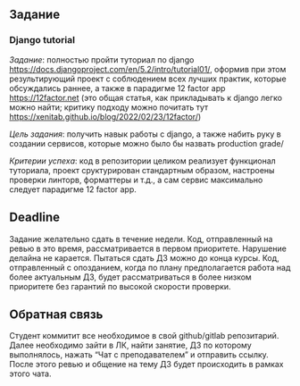 ## Задание
### Django tutorial

*Задание*: полностью пройти туториал по django https://docs.djangoproject.com/en/5.2/intro/tutorial01/, оформив при этом результирующий проект с соблюдением всех лучших практик, которые обсуждались раннее, а также в парадигме 12 factor app https://12factor.net (это общая статья, как прикладывать к django легко можно найти; критику подходу можно почитать тут https://xenitab.github.io/blog/2022/02/23/12factor/)

*Цель задания*: получить навык работы с django, а также набить руку в создании сервисов, которые можно было бы назвать production grade/

*Критерии успеха*: код в репозитории целиком реализует функционал туториала, проект сруктурирован стандартным образом, настроены проверки линторв, форматтеры и т.д., а сам сервис максимально следует парадигме  12 factor app.

## Deadline
Задание желательно сдать в течение недели. Код, отправленный на ревью в это время, рассматривается в первом приоритете. Нарушение делайна не карается. Пытаться сдать ДЗ можно до конца курсы. Код, отправленный с опозданием, когда по плану предполагается работа над более актуальным ДЗ, будет рассматриваться в более низком приоритете без гарантий по высокой скорости проверки.

## Обратная связь
Cтудент коммитит все необходимое в свой github/gitlab репозитарий. Далее необходимо зайти в ЛК, найти занятие, ДЗ по которому выполнялось, нажать “Чат с преподавателем” и отправить ссылку. После этого ревью и общение на тему ДЗ будет происходить в рамках этого чата.
